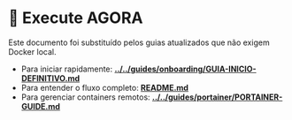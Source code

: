 # 🚀 Execute AGORA

Este documento foi substituído pelos guias atualizados que não exigem Docker local.

- Para iniciar rapidamente: **[../../guides/onboarding/GUIA-INICIO-DEFINITIVO.md](../../guides/onboarding/GUIA-INICIO-DEFINITIVO.md)**
- Para entender o fluxo completo: **[README.md](README.md#quick-start-linux--wsl)**
- Para gerenciar containers remotos: **[../../guides/portainer/PORTAINER-GUIDE.md](../../guides/portainer/PORTAINER-GUIDE.md)**
